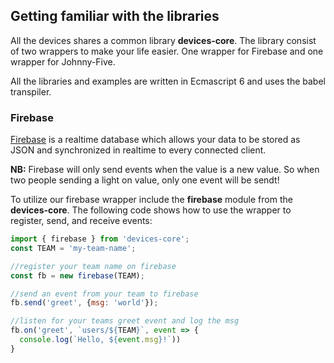 ## Getting familiar with the libraries

All the devices shares a common library **devices-core**. The library consist of two wrappers to make your life easier.
One wrapper for Firebase and one wrapper for Johnny-Five.

All the libraries and examples are written in Ecmascript 6 and uses the babel transpiler.

### Firebase

[Firebase](https://www.firebase.com/docs/) is a realtime database which allows your data to be stored as JSON and synchronized in realtime to every connected client.

**NB:** Firebase will only send events when the value is a new value. So when two people sending a light on value, only one event will be sendt!

To utilize our firebase wrapper include the **firebase** module from the **devices-core**. The following code shows how to use the wrapper to register, send, and receive events:

``` js
import { firebase } from 'devices-core';
const TEAM = 'my-team-name';

//register your team name on firebase
const fb = new firebase(TEAM);

//send an event from your team to firebase
fb.send('greet', {msg: 'world'});

//listen for your teams greet event and log the msg
fb.on('greet', `users/${TEAM}`, event => {
  console.log(`Hello, ${event.msg}!`))
}
```

